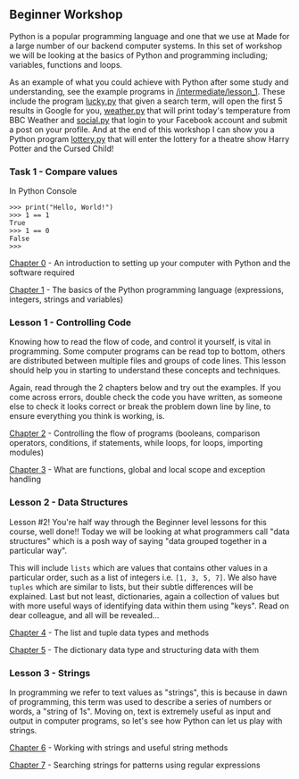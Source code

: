 ## Beginner Workshop
Python is a popular programming language and one that we use at Made for a large number of our backend computer systems. 
In this set of workshop we will be looking at the basics of Python and programming including; variables, functions and 
loops. 

As an example of what you could achieve with Python after some study and understanding, see the example programs in 
[/intermediate/lesson_1](/intermediate/lesson_1). These include the program [lucky.py](/intermediate/lesson_1/lucky.py) 
that given a search term, will open the first 5 results in Google for you, 
[weather.py](/intermediate/lesson_1/weather.py) that will print today's temperature from BBC Weather and
[social.py](/intermediate/lesson_1/social.py) that login to your Facebook account and submit a post on your profile. And
at the end of this workshop I can show you a Python program [lottery.py](/intermediate/lesson_1/lottery.py) that will 
enter the lottery for a theatre show Harry Potter and the Cursed Child!

### Task 1 - Compare values
In Python Console
```
>>> print("Hello, World!")
>>> 1 == 1
True
>>> 1 == 0
False
>>> 
```

[Chapter 0](https://automatetheboringstuff.com/chapter0/) - An introduction to setting up your computer with Python and 
the software required

[Chapter 1](https://automatetheboringstuff.com/chapter1/) - The basics of the Python programming language (expressions, 
integers, strings and variables)

### Lesson 1 - Controlling Code
Knowing how to read the flow of code, and control it yourself, is vital in programming. Some computer programs can be 
read top to bottom, others are distributed between multiple files and groups of code lines. This lesson should help you
in starting to understand these concepts and techniques.

Again, read through the 2 chapters below and try out the examples. If you come across errors, double check the code you
have written, as someone else to check it looks correct or break the problem down line by line, to ensure everything you
think is working, is. 

[Chapter 2](https://automatetheboringstuff.com/chapter2/) - Controlling the flow of programs (booleans, comparison 
operators, conditions, if statements, while loops, for loops, importing modules)

[Chapter 3](https://automatetheboringstuff.com/chapter3/) - What are functions, global and local scope and exception 
handling 

### Lesson 2 - Data Structures
Lesson #2! You're half way through the Beginner level lessons for this course, well done!! Today we will be looking at
what programmers call "data structures" which is a posh way of saying "data grouped together in a particular way". 

This will include `lists` which are values that contains other values in a particular order, such as a list of integers 
i.e. `[1, 3, 5, 7]`. We also have `tuples` which are similar to lists, but their subtle differences will be explained.
Last but not least, dictionaries, again a collection of values but with more useful ways of identifying data within them
using "keys". Read on dear colleague, and all will be revealed...

[Chapter 4](https://automatetheboringstuff.com/chapter4/) - The list and tuple data types and methods

[Chapter 5](https://automatetheboringstuff.com/chapter5/) - The dictionary data type and structuring data with them

### Lesson 3 - Strings
In programming we refer to text values as "strings", this is because in dawn of programming, this term was used to
describe a series of numbers or words, a "string of 1s". Moving on, text is extremely useful as input and output in
computer programs, so let's see how Python can let us play with strings.

[Chapter 6](https://automatetheboringstuff.com/chapter6/) - Working with strings and useful string methods

[Chapter 7](https://automatetheboringstuff.com/chapter7/) - Searching strings for patterns using regular expressions